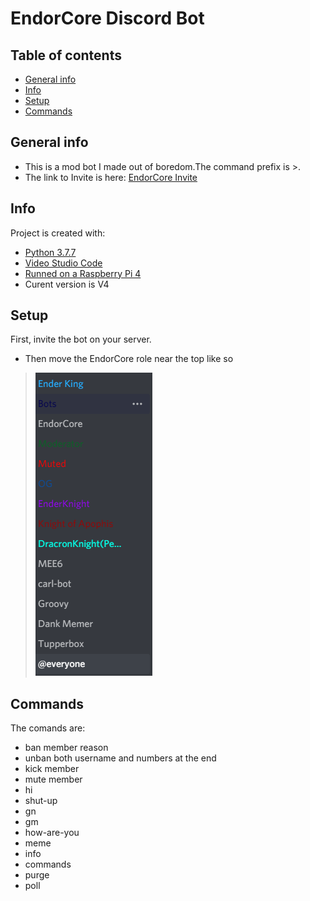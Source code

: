 # EndorCore Discord Bot

## Table of contents
* [General info](#general-info)
* [Info](#info)
* [Setup](#setup)
* [Commands](#commands)

## General info
* This is a mod bot I made out of boredom.The command prefix is >.
* The link to Invite is here: [EndorCore Invite](https://discord.com/api/oauth2/authorize?client_id=802629460200259584&permissions=8&scope=bot "EncdorCore title")
	
## Info
Project is created with:
* [Python 3.7.7](https://www.python.org/downloads/release/python-377/ "Python 3.7.7 title")
* [Video Studio Code](https://code.visualstudio.com/ "VSCode title")
* [Runned on a Raspberry Pi 4](https://www.raspberrypi.org/products/raspberry-pi-4-model-b/ "Raspberry Pi 4 title")
* Curent version is V4
	
## Setup
First, invite the bot on your server.

* Then move the EndorCore role near the top like so

>![](Screenshot%202021-01-26%20183824.png)




## Commands
The comands are:
* ban member reason
* unban both username and numbers at the end
* kick member
* mute member
* hi
* shut-up
* gn
* gm
* how-are-you
* meme
* info
* commands
* purge
* poll 



